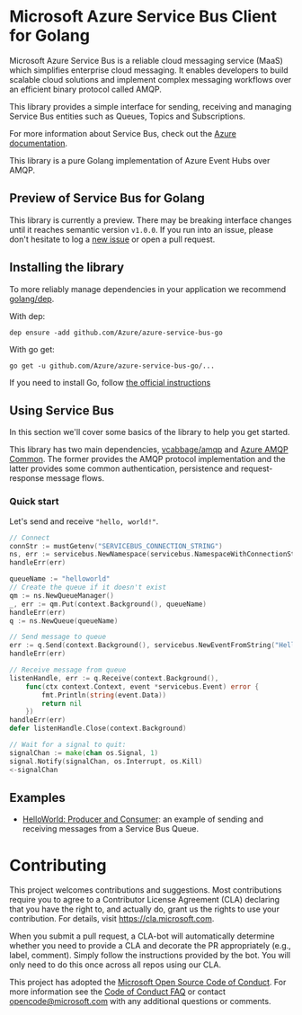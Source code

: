 # Microsoft Azure Service Bus Client for Golang

Microsoft Azure Service Bus is a reliable cloud messaging service (MaaS) which simplifies enterprise cloud messaging. It
enables developers to build scalable cloud solutions and implement complex messaging workflows over an efficient binary
protocol called AMQP.

This library provides a simple interface for sending, receiving and managing Service Bus entities such as Queues, Topics
and Subscriptions.

For more information about Service Bus, check out the [Azure documentation](https://azure.microsoft.com/en-us/services/service-bus/).

This library is a pure Golang implementation of Azure Event Hubs over AMQP.


## Preview of Service Bus for Golang
This library is currently a preview. There may be breaking interface changes until it reaches semantic version `v1.0.0`. 
If you run into an issue, please don't hesitate to log a 
[new issue](https://github.com/Azure/azure-service-bus-go/issues/new) or open a pull request.

## Installing the library
To more reliably manage dependencies in your application we recommend [golang/dep](https://github.com/golang/dep).

With dep:
```
dep ensure -add github.com/Azure/azure-service-bus-go
```

With go get:
```
go get -u github.com/Azure/azure-service-bus-go/...
```

If you need to install Go, follow [the official instructions](https://golang.org/dl/)

## Using Service Bus
In this section we'll cover some basics of the library to help you get started.

This library has two main dependencies, [vcabbage/amqp](https://github.com/vcabbage/amqp) and 
[Azure AMQP Common](https://github.com/Azure/azure-amqp-common-go). The former provides the AMQP protocol implementation
and the latter provides some common authentication, persistence and request-response message flows.

### Quick start
Let's send and receive `"hello, world!"`.
```go
// Connect
connStr := mustGetenv("SERVICEBUS_CONNECTION_STRING")
ns, err := servicebus.NewNamespace(servicebus.NamespaceWithConnectionString(connStr))
handleErr(err)

queueName := "helloworld"
// Create the queue if it doesn't exist
qm := ns.NewQueueManager()
_, err := qm.Put(context.Background(), queueName)
handleErr(err)
q := ns.NewQueue(queueName)

// Send message to queue
err := q.Send(context.Background(), servicebus.NewEventFromString("Hello World!"))
handleErr(err)

// Receive message from queue
listenHandle, err := q.Receive(context.Background(), 
	func(ctx context.Context, event *servicebus.Event) error {
		fmt.Println(string(event.Data))
		return nil
	})
handleErr(err)
defer listenHandle.Close(context.Background)

// Wait for a signal to quit:
signalChan := make(chan os.Signal, 1)
signal.Notify(signalChan, os.Interrupt, os.Kill)
<-signalChan
```

## Examples
- [HelloWorld: Producer and Consumer](./_examples/helloworld): an example of sending and receiving messages from a 
Service Bus Queue.

# Contributing

This project welcomes contributions and suggestions.  Most contributions require you to agree to a
Contributor License Agreement (CLA) declaring that you have the right to, and actually do, grant us
the rights to use your contribution. For details, visit https://cla.microsoft.com.

When you submit a pull request, a CLA-bot will automatically determine whether you need to provide
a CLA and decorate the PR appropriately (e.g., label, comment). Simply follow the instructions
provided by the bot. You will only need to do this once across all repos using our CLA.

This project has adopted the [Microsoft Open Source Code of Conduct](https://opensource.microsoft.com/codeofconduct/).
For more information see the [Code of Conduct FAQ](https://opensource.microsoft.com/codeofconduct/faq/) or
contact [opencode@microsoft.com](mailto:opencode@microsoft.com) with any additional questions or comments.
